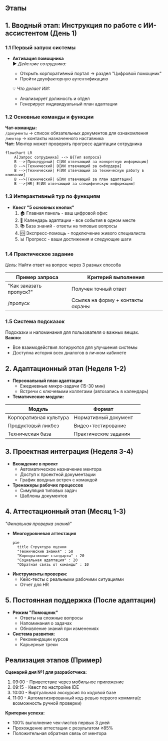## Этапы
## 1. Вводный этап: Инструкция по работе с ИИ-ассистентом (День 1)

### 1.1 Первый запуск системы
- **Активация помощника**  
  ▶️ *Действие сотрудника:*  
  - Открыть корпоративный портал → раздел "Цифровой помощник"  
  - Пройти двухфакторную аутентификацию  

  💡 *Что делает ИИ:*  
  - Анализирует должность и отдел  
  - Генерирует индивидуальный план адаптации  

### 1.2 Основные команды и функции
**Чат-команды:**  
`/документы` → список обязательных документов для ознакомления  
`/ментор` → контакты назначенного наставника  
**Чат:**
Ментор может проверять прогресс адаптации сотрудника

```mermaid
flowchart LR
    A[Запрос сотрудника] --> B{Тип вопроса}
    B -->|Процедурный| C[ИИ отвечающий за конкретную информацию]
    B -->|Технический| D[ИИ отвечающий за онбордера]
    B -->|Технический| F[ИИ отвечающий за техническую работу в компании]
    B -->|Технический| G[ИИ отвечающий за план адаптации]
    B -->|HR| E[ИИ отвечающий за специфическую информацию]
```
### 1.3 Интерактивный тур по функциям
- **Квест "5 основных кнопок"**  
  1. 🏠 Главная панель - ваш цифровой офис  
  2. 📅 Календарь адаптации - все события в одном месте  
  3. 📚 База знаний - ответы на типовые вопросы  
  4. 🆘 Экспресс-помощь - подключение живого специалиста  
  5. 📊 Прогресс - ваши достижения и следующие шаги  
### 1.4 Практическое задание
*Цель:* Найти ответ на вопрос через 3 разных способа  

| Пример запроса          | Критерий выполнения               |
| ----------------------- | --------------------------------- |
| "Как заказать пропуск?" | Получен точный ответ              |
| /пропуск                | Ссылка на форму + контакты охраны |
### 1.5 Система подсказок
Подсказки и напоминания для пользователя о важных вещах.  
**Важно:**  
- Все взаимодействия логируются для улучшения системы  
- Доступна история всех диалогов в личном кабинете  
## 2. Адаптационный этап (Неделя 1-2)
- **Персональный план адаптации**
  - Ежедневные микро-задачи (15-30 мин)
  - Встречи с ключевыми коллегами (автозапись в календарь)
- **Тематические модули:**

| Модуль                 | Формат               |     |
| ---------------------- | -------------------- | --- |
| Корпоративная культура | Нормативный документ |     |
| Продуктовый ликбез     | Видео+тестирование   |     |
| Техническая база       | Практические задания |     |
## 3. Проектная интеграция (Неделя 3-4)
- **Вхождение в проект**
  - Автоматическое назначение ментора
  - Доступ к проектной документации
  - График вводных встреч с командой
- **Тренажеры рабочих процессов**
  - Симуляция типовых задач
  - Шаблоны документов

## 4. Аттестационный этап (Месяц 1-3)
*"Финальная проверка знаний"*

- **Многоуровневая аттестация**
  ```mermaid
  pie
    title Структура оценки
    "Технические знания" : 50
    "Корпоративные стандарты" : 20
    "Социальная адаптация" : 20
    "Обратная связь от команды" : 10
  ```
- **Инструменты проверки:**
  - Кейс-тесты с реальными рабочими ситуациями
  - Отчет для HR

## 5. Постоянная поддержка (После адаптации)
- **Режим "Помощник"**
  - Ответы на сложные вопросы
  - Напоминания о задачах
  - Обновление знаний при изменениях
- **Система развития:**
  - Рекомендации курсов
  - Карьерные треки
## Реализация этапов (Пример)
**Сценарий дня №1 для разработчика:**
1. 09:00 - Приветствие через мобильное приложение
2. 09:15 - Квест по настройке IDE
3. 10:00 - Виртуальная экскурсия по кодовой базе
4. 11:00 - Автоматизированный код-ревью первого коммита(с возможность ручной проверки)

**Критерии успеха:**
- 100% выполнение чек-листов первых 3 дней
- Прохождение аттестации с результатом ≥85%
- Положительная обратная связь от ментора
